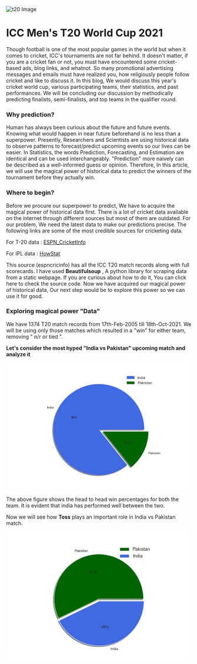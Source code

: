 
<div><img src="img1.png" alt="t20 Image"></div>


# ICC Men's T20 World Cup 2021

<p> Though football is one of the most popular games in the world but when it comes to cricket, ICC's tournaments are not far behind.
It doesn't matter, if you are a cricket fan or not, you must have encountered some cricket-based ads, blog links, and whatnot. So many promotional advertising messages and emails must have realized you, how religiously people follow cricket and like to discuss it. In this blog, We would discuss this year's cricket world cup, various participating teams, their statistics, and past performances. We will be concluding our discussion by methodically predicting finalists, semi-finalists, and top teams in the qualifier round.</p>

### Why prediction?

<p> Human has always been curious about the future and future events. Knowing what would happen in near future beforehand is no less than a superpower. Presently, Researchers and Scientists are using historical data to observe patterns to forecast/predict upcoming events so our lives can be easier. In Statistics, the words Prediction, Forecasting, and Estimation are identical and can be used interchangeably. "Prediction" more naively can be described as a well-informed guess or opinion. Therefore, In this article, we will use the magical power of historical data to predict the winners of the tournament before they actually win.</p>

### Where to begin?

Before we procure our superpower to predict, We have to acquire the magical power of historical data first. There is a lot of cricket data available on the internet through different sources but most of them are outdated. For our problem, We need the latest data to make our predictions precise. The following links are some of the most credible sources for cricketing data.

For T-20 data : [ESPN_CricketInfo](https://stats.espncricinfo.com/ci/engine/stats/index.html?class=3;template=results;type=aggregate;view=results)

For IPL data : [HowStat](http://www.howstat.com/cricket/Statistics/IPL/MatchList.asp)

This source (espncricinfo) has all the ICC T20 match records along with full scorecards. I have used  **Beautifulsoup** , A python library for scraping data from a static webpage. If you are curious about how to do it, You can click here to check the source code.
Now we have acquired our magical power of historical data, Our next step would be to explore this power so we can use it for good.

### Exploring magical power "Data"

We have 1374 T20 match records from 17th-Feb-2005 till 18th-Oct-2021. We will be using only those matches which resulted in a "win" for either team, removing " n/r or tied ".

**Let's consider the  most hyped "India vs Pakistan" upcoming match and analyze it**


![indvpak!](indvpak.jpeg "Head to Head")

The above figure shows the head to head win percentages for both the team. It is evident that india has performed well between the two.

Now we will see how **Toss** plays an important role in India vs Pakistan match.

![indvpak_1stbat!](indvpak_1stbat.jpeg "Batting First")

